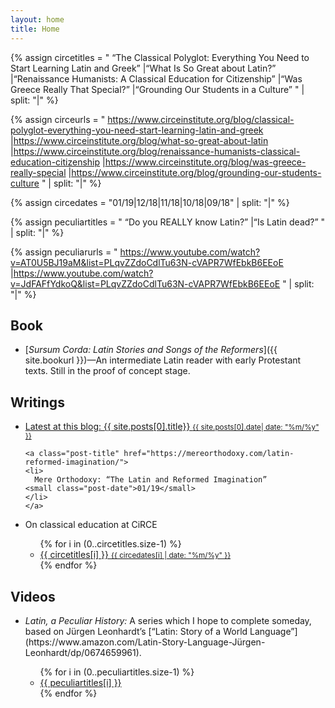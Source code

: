 ```yaml
---
layout: home
title: Home
---
```


{% assign circetitles = "
“The Classical Polyglot: Everything You Need to Start Learning Latin and Greek”
|“What Is So Great about Latin?”
|“Renaissance Humanists: A Classical Education for Citizenship”
|“Was Greece Really That Special?”
|“Grounding Our Students in a Culture”
" | split: "|" %}

{% assign circeurls = "
https://www.circeinstitute.org/blog/classical-polyglot-everything-you-need-start-learning-latin-and-greek
|https://www.circeinstitute.org/blog/what-so-great-about-latin
|https://www.circeinstitute.org/blog/renaissance-humanists-classical-education-citizenship
|https://www.circeinstitute.org/blog/was-greece-really-special
|https://www.circeinstitute.org/blog/grounding-our-students-culture
" | split: "|" %}

{% assign circedates = "01/19|12/18|11/18|10/18|09/18" | split: "|" %}

{% assign peculiartitles = "
“Do you REALLY know Latin?”
|“Is Latin dead?”
" | split: "|" %}

{% assign peculiarurls = "
https://www.youtube.com/watch?v=AT0U5BJ19aM&list=PLqvZZdoCdlTu63N-cVAPR7WfEbkB6EEoE
|https://www.youtube.com/watch?v=JdFAFfYdkoQ&list=PLqvZZdoCdlTu63N-cVAPR7WfEbkB6EEoE
" | split: "|" %}

## Book
- [*Sursum Corda: Latin Stories and Songs of the Reformers*]({{ site.bookurl }})—An intermediate Latin reader with early Protestant texts. Still in the proof of concept stage.

## Writings
<ul class="tags-expo-posts">
    <a class="post-title" href="{{ site.posts[0].url }}">
    <li>
      Latest at this blog: {{ site.posts[0].title}}
    <small class="post-date">{{ site.posts[0].date| date: "%m/%y" }}</small>
    </li>
    </a>
	
	<a class="post-title" href="https://mereorthodoxy.com/latin-reformed-imagination/">
    <li>
      Mere Orthodoxy: “The Latin and Reformed Imagination”
    <small class="post-date">01/19</small>
    </li>
    </a>
</ul>
<ul>
    <li>On classical education at CiRCE</li>
	<div class="tags-expo-section">
    <ul class="tags-expo-posts">
      {% for i in (0..circetitles.size-1) %}
      <a class="post-title" href="circeurls">
      <li>
        {{ circetitles[i] }}
      <small class="post-date">{{ circedates[i] | date: "%m/%y" }}</small>
      </li>
      </a>
      {% endfor %}
    </ul>
	</div>
</ul>

## Videos
<ul>
    <li><em>Latin, a Peculiar History:</em> A series which I hope to complete someday, based on Jürgen Leonhardt’s [“Latin: Story of a World Language”](https://www.amazon.com/Latin-Story-Language-Jürgen-Leonhardt/dp/0674659961).</li>
	<div class="tags-expo-section">
    <ul class="tags-expo-posts">
      {% for i in (0..peculiartitles.size-1) %}
      <a class="post-title" href="peculiarurls[i]">
      <li>
        {{ peculiartitles[i] }}
      </li>
      </a>
      {% endfor %}
    </ul>
	</div>
</ul>